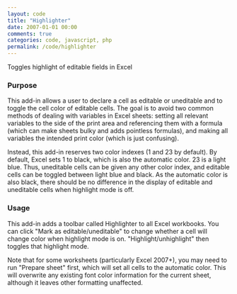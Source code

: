 ```yaml
---
layout: code
title: "Highlighter"
date: 2007-01-01 00:00
comments: true
categories: code, javascript, php
permalink: /code/highlighter
---
```


Toggles highlight of editable fields in Excel

<!-- more -->

### Purpose

This add-in allows a user to declare a cell as editable or uneditable and to
toggle the cell color of editable cells. The goal is to avoid two common methods
of dealing with variables in Excel sheets: setting all relevant variables to the
side of the print area and referencing them with a formula (which can make
sheets bulky and adds pointless formulas), and making all variables the intended
print color (which is just confusing).

Instead, this add-in reserves two color indexes (1 and 23 by default). By
default, Excel sets 1 to black, which is also the automatic color. 23 is a light
blue. Thus, uneditable cells can be given any other color index, and editable
cells can be toggled between light blue and black. As the automatic color is
also black, there should be no difference in the display of editable and
uneditable cells when highlight mode is off.

### Usage

This add-in adds a toolbar called Highlighter to all Excel workbooks. You can
click "Mark as editable/uneditable" to change whether a cell will change color
when highlight mode is on. "Highlight/unhighlight" then toggles that highlight
mode.

Note that for some worksheets (particularly Excel 2007+), you may need to run
"Prepare sheet" first, which will set all cells to the automatic color. This
will overwrite any existing font color information for the current sheet,
although it leaves other formatting unaffected.
